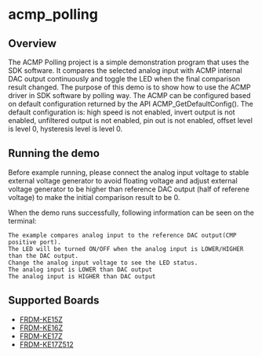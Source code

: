 # acmp_polling

## Overview
The ACMP Polling project is a simple demonstration program that uses the SDK software. It compares
the selected analog input with ACMP internal DAC output continuously and toggle the LED when the
final comparison result changed. The purpose of this demo is to show how to use the ACMP driver
in SDK software by polling way. The ACMP can be configured based on default configuration returned
by the API ACMP_GetDefaultConfig(). The default configuration is: high speed is not enabled, invert
output is not enabled, unfiltered output is not enabled, pin out is not enabled, offset level is
level 0, hysteresis level is level 0.

## Running the demo
Before example running, please connect the analog input voltage to stable external voltage generator
to avoid floating voltage and adjust external voltage generator to be higher than reference DAC output
(half of referene voltage) to make the initial comparison result to be 0.

When the demo runs successfully, following information can be seen on the terminal:

~~~~~~~~~~~~~~~~~~~~~~~~~~~~~
The example compares analog input to the reference DAC output(CMP positive port).
The LED will be turned ON/OFF when the analog input is LOWER/HIGHER than the DAC output.
Change the analog input voltage to see the LED status.
The analog input is LOWER than DAC output
The analog input is HIGHER than DAC output
~~~~~~~~~~~~~~~~~~~~~~~~~~~~~

## Supported Boards
- [FRDM-KE15Z](../../../_boards/frdmke15z/driver_examples/acmp/polling/example_board_readme.md)
- [FRDM-KE16Z](../../../_boards/frdmke16z/driver_examples/acmp/polling/example_board_readme.md)
- [FRDM-KE17Z](../../../_boards/frdmke17z/driver_examples/acmp/polling/example_board_readme.md)
- [FRDM-KE17Z512](../../../_boards/frdmke17z512/driver_examples/acmp/polling/example_board_readme.md)
